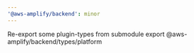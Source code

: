```yaml
---
'@aws-amplify/backend': minor
---
```


Re-export some plugin-types from submodule export @aws-amplify/backend/types/platform
